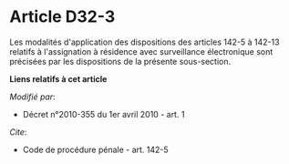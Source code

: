 # Article D32-3

Les modalités d'application des dispositions des articles 142-5 à 142-13 relatifs à l'assignation à résidence avec
surveillance électronique sont précisées par les dispositions de la présente sous-section.

**Liens relatifs à cet article**

_Modifié par_:

  - Décret n°2010-355 du 1er avril 2010 - art. 1

_Cite_:

  - Code de procédure pénale - art. 142-5
